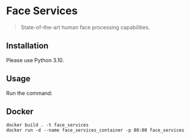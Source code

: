 Face Services
==========
> State-of-the-art human face processing capabilities.


Installation
------------
Please use Python 3.10.




Usage
-----

Run the command:



Docker
-----

```
docker build . -t face_services
docker run -d --name face_services_container -p 80:80 face_services
```
